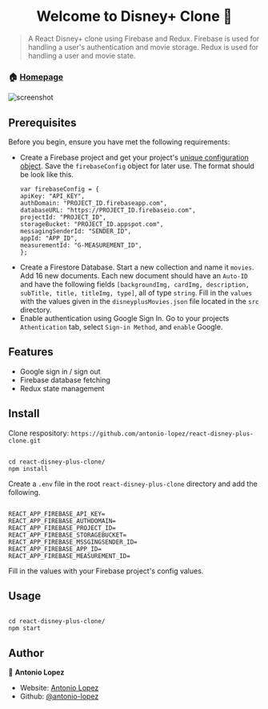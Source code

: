 <h1 align="center">Welcome to Disney+ Clone 👋</h1>
<p>
</p>

> A React Disney+ clone using Firebase and Redux. Firebase is used for handling a user's authentication and movie storage. Redux is used for handling a user and movie state.

### 🏠 [Homepage](https://antonio-disneyplus-clone.netlify.app)

![screenshot](https://raw.githubusercontent.com/antonio-lopez/react-disney-plus-clone/master/uploads/disneyplus-clone-screenshot.png?token=AIWOL57XFTCNR5IDLQQNSN3A7REPS)

## Prerequisites

Before you begin, ensure you have met the following requirements:

- Create a Firebase project and get your project's [unique configuration object](https://firebase.google.com/docs/web/setup). Save the `firebaseConfig` object for later use. The format should be look like this.
  ```
  var firebaseConfig = {
  apiKey: "API_KEY",
  authDomain: "PROJECT_ID.firebaseapp.com",
  databaseURL: "https://PROJECT_ID.firebaseio.com",
  projectId: "PROJECT_ID",
  storageBucket: "PROJECT_ID.appspot.com",
  messagingSenderId: "SENDER_ID",
  appId: "APP_ID",
  measurementId: "G-MEASUREMENT_ID",
  };
  ```
- Create a Firestore Database. Start a new collection and name it `movies`. Add 16 new documents. Each new document should have an `Auto-ID` and have the following fields `[backgroundImg, cardImg, description, subTitle, title, titleImg, type]`, all of type `string`. Fill in the `values` with the values given in the `disneyplusMovies.json` file located in the `src` directory.
- Enable authentication using Google Sign In. Go to your projects `Athentication` tab, select `Sign-in Method`, and `enable` Google.

## Features

- Google sign in / sign out
- Firebase database fetching
- Redux state management

## Install

Clone respository: `https://github.com/antonio-lopez/react-disney-plus-clone.git`

```

cd react-disney-plus-clone/
npm install

```

Create a `.env` file in the root `react-disney-plus-clone` directory and add the following.

```

REACT_APP_FIREBASE_API_KEY=
REACT_APP_FIREBASE_AUTHDOMAIN=
REACT_APP_FIREBASE_PROJECT_ID=
REACT_APP_FIREBASE_STORAGEBUCKET=
REACT_APP_FIREBASE_MSSGINGSENDER_ID=
REACT_APP_FIREBASE_APP_ID=
REACT_APP_FIREBASE_MEASUREMENT_ID=

```

Fill in the values with your Firebase project's config values.

## Usage

```

cd react-disney-plus-clone/
npm start

```

## Author

👤 **Antonio Lopez**

- Website: [Antonio Lopez](https://www.antoniolopez.me/)
- Github: [@antonio-lopez](https://github.com/antonio-lopez)
